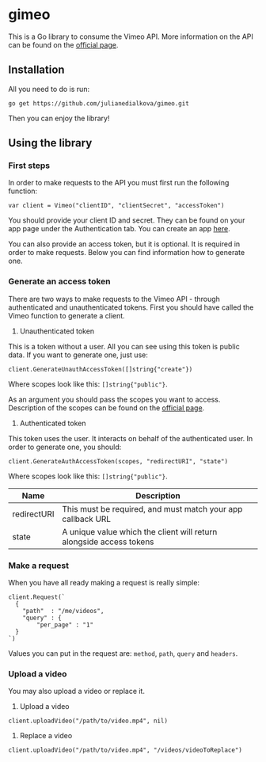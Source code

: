 # gimeo
This is a Go library to consume the Vimeo API. More information on the API can be found on the [official page](https://developer.vimeo.com/api/start).

## Installation
All you need to do is run:
```
go get https://github.com/julianedialkova/gimeo.git
```
Then you can enjoy the library!

## Using the library

### First steps
In order to make requests to the API you must first run the following function:

```
var client = Vimeo("clientID", "clientSecret", "accessToken")
```

You should provide your client ID and secret. They can be found on your app page under the Authentication tab. You can create an app [here](https://developer.vimeo.com/apps).

You can also provide an access token, but it is optional. It is required in order to make requests. Below you can find information how to generate one.

### Generate an access token

There are two ways to make requests to the Vimeo API - through authenticated and unauthenticated tokens. First you should have called the Vimeo function to generate a client.

1. Unauthenticated token

  This is a token without a user. All you can see using this token is public data. If you want to generate one, just use:

  ```
  client.GenerateUnauthAccessToken([]string{"create"})
  ```
  Where scopes look like this: `[]string{"public"}`.

  As an argument you should pass the scopes you want to access. Description of the scopes can be found on the [official page](https://developer.vimeo.com/api/authentication#scopes).

1. Authenticated token

  This token uses the user. It interacts on behalf of the authenticated user. In order to generate one, you should:

  ```
  client.GenerateАuthAccessToken(scopes, "redirectURI", "state")
  ```
  Where scopes look like this: `[]string{"public"}`.

|  Name         |  Description
|--------------|-------------
|  redirectURI  | This must be required, and must match your app callback URL
|  state        | A unique value which the client will return alongside access tokens



### Make a request
When you have all ready making a request is really simple:

```
client.Request(`
  {
    "path"  : "/me/videos",
    "query" : {
        "per_page" : "1"
  }
`)
```

Values you can put in the request are: `method`, `path`, `query` and `headers`.


### Upload a video
You may also upload a video or replace it.

1. Upload a video
  ```
  client.uploadVideo("/path/to/video.mp4", nil)
  ```

1. Replace a video
  ```
  client.uploadVideo("/path/to/video.mp4", "/videos/videoToReplace")
  ```
